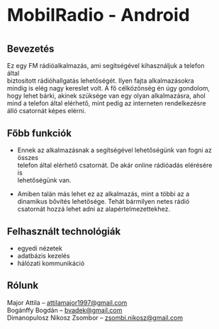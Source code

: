 <div class="preview__inner-2" style="padding: 10px 20px 299px;"><div class="cl-preview-section"><p style="font-weight: bold; font-size: 30pt;">MobilRadio - Android</p>
</div><div class="cl-preview-section"><h2 id="bevezetés">Bevezetés</h2>
</div><div class="cl-preview-section"><p>Ez egy FM rádióalkalmazás, ami segítségével kihasználjuk a telefon által<br>
biztosított rádióhallgatás lehetőségét. Ilyen fajta alkalmazásokra mindig is elég nagy kereslet volt. A fő célközönség én úgy gondolom, hogy lehet bárki, akinek szüksége van egy olyan alkalmazásra, ahol mind a telefon által elérhető, mint pedig az interneten rendelkezésre álló csatornát képes elérni.</p>
</div><div class="cl-preview-section"><h2 id="főbb-funkciók">Főbb funkciók</h2>
</div><div class="cl-preview-section"><ul>
<li>
<p>Ennek az alkalmazásnak a segítségével lehetőségünk van fogni az összes<br>
telefon által elérhető csatornát. De akár online rádióadás elérésére is<br>
lehetőségünk van.</p>
</li>
<li>
<p>Amiben talán más lehet ez az alkalmazás, mint a többi az a dinamikus bővítés lehetősége. Tehát bármilyen netes rádió csatornát hozzá lehet adni az alapértelmezettekhez.</p>
</li>
</ul>
</div><div class="cl-preview-section"><h2 id="felhasznált-technológiák">Felhasznált technológiák</h2>
</div><div class="cl-preview-section"><ul>
<li>egyedi nézetek</li>
<li>adatbázis kezelés</li>
<li>hálózati kommunikáció</li>
</ul>
</div><div class="cl-preview-section"><h2 id="rólunk">Rólunk</h2>
</div><div class="cl-preview-section"><p>Major Attila – <a href="mailto:attilamajor1997@gmail.com">attilamajor1997@gmail.com</a><br>
Bogánffy Bogdán – <a href="mailto:bvadek@gmail.com">bvadek@gmail.com</a><br>
Dimanopulosz Nikosz Zsombor – <a href="mailto:zsombi.nikosz@gmail.com">zsombi.nikosz@gmail.com</a></p>
</div></div>